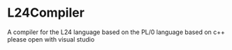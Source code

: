 # L24Compiler
A compiler for the L24 language based on the PL/0 language
based on c++
please open with visual studio
